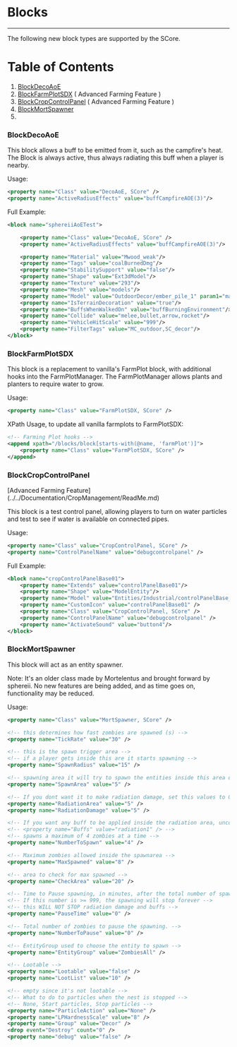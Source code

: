 ﻿# Blocks
---

The following new block types are supported by the SCore.

# Table of Contents
1. [BlockDecoAoE](#BlockDecoAoE)
2. [BlockFarmPlotSDX](#BlockFarmPlotSDX) ( Advanced Farming Feature )
3. [BlockCropControlPanel](#BlockCropControlPanel) ( Advanced Farming Feature )
4. [BlockMortSpawner](#BlockmortSpawner)
5. 
### BlockDecoAoE

This block allows a buff to be emitted from it, such as the campfire's heat.  The Block is always active, thus always radiating this buff when a player is nearby.


Usage: 
```xml
<property name="Class" value="DecoAoE, SCore" />
<property name="ActiveRadiusEffects" value="buffCampfireAOE(3)"/>
```

Full Example:
```xml
<block name="sphereiiAoETest">

	<property name="Class" value="DecoAoE, SCore" />
	<property name="ActiveRadiusEffects" value="buffCampfireAOE(3)"/>

	<property name="Material" value="Mwood_weak"/>
	<property name="Tags" value="coalBurnedDmg"/>
	<property name="StabilitySupport" value="false"/>
	<property name="Shape" value="Ext3dModel"/>
	<property name="Texture" value="293"/>
	<property name="Mesh" value="models"/>
	<property name="Model" value="OutdoorDecor/ember_pile_1" param1="main_mesh"/>
	<property name="IsTerrainDecoration" value="true"/>
	<property name="BuffsWhenWalkedOn" value="buffBurningEnvironment"/>
	<property name="Collide" value="melee,bullet,arrow,rocket"/>
	<property name="VehicleHitScale" value="999"/>
	<property name="FilterTags" value="MC_outdoor,SC_decor"/>
</block>
```


### BlockFarmPlotSDX

This block is a replacement to vanilla's FarmPlot block, with additional hooks into the FarmPlotManager. The FarmPlotManager allows plants and planters to require water to grow.

Usage:

```xml
<property name="Class" value="FarmPlotSDX, SCore" />
```

XPath Usage, to update all vanilla farmplots to FarmPlotSDX:

```xml
<!-- Farming Plot hooks -->
<append xpath="/blocks/block[starts-with(@name, 'farmPlot')]">
	<property name="Class" value="FarmPlotSDX, SCore" />
</append>
```

### BlockCropControlPanel 
[Advanced Farming Feature] (../../Documentation/CropManagement/ReadMe.md) 

This block is a test control panel, allowing players to turn on water particles and test to see if water is available on connected pipes.

Usage:
```xml
<property name="Class" value="CropControlPanel, SCore" />
<property name="ControlPanelName" value="debugcontrolpanel" />
```

Full Example:
```xml
<block name="cropControlPanelBase01">
	<property name="Extends" value="controlPanelBase01"/>
	<property name="Shape" value="ModelEntity"/>
	<property name="Model" value="Entities/Industrial/controlPanelBase_02Prefab"/>
	<property name="CustomIcon" value="controlPanelBase01" />
	<property name="Class" value="CropControlPanel, SCore" />
	<property name="ControlPanelName" value="debugcontrolpanel" />
	<property name="ActivateSound" value="button4"/>
</block>
```


### BlockMortSpawner

This block will act as an entity spawner. 

Note: It's an older class made by Mortelentus and brought forward by sphereii. No new features are being added, and as time goes on, functionality may be reduced.

Usage:
```xml
<property name="Class" value="MortSpawner, SCore" />

<!-- this determines how fast zombies are spawned (s) -->
<property name="TickRate" value="30" />  

<!-- this is the spawn trigger area -->
<!-- if a player gets inside this are it starts spawning -->
<property name="SpawnRadius" value="15" />

<!-- spawning area it will try to spawn the entities inside this area only -->
<property name="SpawnArea" value="5" />

<!-- If you dont want it to make radiation damage, set this values to 0 -->
<property name="RadiationArea" value="5" />
<property name="RadiationDamage" value="5" />

<!-- If you want any buff to be applied inside the radiation area, uncomment next line -->
<!-- <property name="Buffs" value="radiation1" /> -->
<!-- spawns a maximum of 4 zombies at a time -->
<property name="NumberToSpawn" value="4" />

<!-- Maximum zombies allowed inside the spawnarea -->
<property name="MaxSpawned" value="8" />

<!-- area to check for max spawned -->
<property name="CheckArea" value="20" />

<!-- Time to Pause spawning, in minutes, after the total number of spawned zombies have reached NumberToPause -->
<!-- If this number is >= 999, the spawning will stop forever -->
<!-- this WILL NOT STOP radiation damage and buffs -->
<property name="PauseTime" value="0" />

<!-- Total number of zombies to pause the spawning. -->
<property name="NumberToPause" value="0" />

<!-- EntityGroup used to choose the entity to spawn -->
<property name="EntityGroup" value="ZombiesAll" />

<!-- Lootable -->
<property name="Lootable" value="false" />
<property name="LootList" value="10" />

<!-- empty since it's not lootable -->
<!-- What to do to particles when the nest is stopped -->
<!-- None, Start particles, Stop particles -->
<property name="ParticleAction" value="None" />
<property name="LPHardnessScale" value="8" />
<property name="Group" value="Decor" />
<drop event="Destroy" count="0" />
<property name="debug" value="false" />
```



